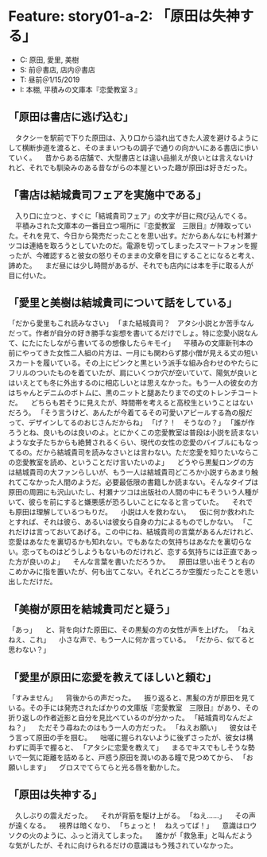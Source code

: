 # Feature: story01-a-2: 「原田は失神する」

- C: 原田, 愛里, 美樹
- S: 前＠書店, 店内＠書店
- T: 昼前＠1/15/2019
- I: 本棚, 平積みの文庫本『恋愛教室３』

## 「原田は書店に逃げ込む」


　タクシーを駅前で下りた原田は、入り口から溢れ出てきた人波を避けるようにして横断歩道を渡ると、そのままいつもの調子で通りの向かいにある書店に歩いていく。
　昔からある店舗で、大型書店とは違い品揃えが良いとは言えないけれど、それでも馴染みのある昔ながらの本屋といった趣が原田は好きだった。

## 「書店は結城貴司フェアを実施中である」


　入り口に立つと、すぐに「結城貴司フェア」の文字が目に飛び込んでくる。
　平積みされた文庫本の一番目立つ場所に『恋愛教室　三限目』が陣取っていた。それを見て、今日から発売だったことを思い出す。だからあんなにも村瀬ナツコは連絡を取ろうとしていたのだ。電源を切ってしまったスマートフォンを握ったが、今確認すると彼女の怒りそのままの文章を目にすることになると考え、諦めた。
　まだ昼には少し時間があるが、それでも店内には本を手に取る人が目に付いた。

## 「愛里と美樹は結城貴司について話をしている」


「だから愛里もこれ読みなさい」
「また結城貴司？　アタシ小説とか苦手なんだって。作者が自分の好き勝手な妄想を書いてるだけでしょ。特に恋愛小説なんて、にたにたしながら書いてるの想像したらキモイ」
　平積みの文庫新刊本の前にやってきた女性二人組の片方は、一月にも関わらず膝小僧が見える丈の短いスカートを履いている。その上にピンクと黒という派手な組み合わせのやたらにフリルのついたものを着ていたが、肩にいくつか穴が空いていて、陽気が良いとはいえとても冬に外出するのに相応しいとは思えなかった。もう一人の彼女の方はちゃんとデニムのボトムに、黒のニットと腿あたりまでの丈のトレンチコートだ。
　どちらも若そうに見えたが、時間帯を考えると高校生ということはないだろう。
「そう言うけど、あんたが今着てるその可愛いアピールする為の服だって、デザインしてるのおじさんだからね」
「げ？！　そうなの？」
「誰が作ろうとね、良いものは良いのよ。とにかくこの恋愛教室は普段は小説を読まないような女子たちからも絶賛されるくらい、現代の女性の恋愛のバイブルにもなってるの。だから結城貴司を読みなさいとは言わない。ただ恋愛を知りたいならこの恋愛教室を読め、ということだけ言いたいのよ」
　どうやら黒髪ロングの方は結城貴司の大ファンらしいが、もう一人は結城貴司どころか小説すらあまり触れてこなかった人間のようだ。必要最低限の書籍しか読まない。そんなタイプは原田の周囲にも沢山いたし、村瀬ナツコは出版社の人間の中にもそういう人種がいて、彼らを前にすると嫌悪感が恐ろしいことになると言っていた。
　それでも原田は理解しているつもりだ。
　小説は人を救わない。
　仮に何か救われたとすれば、それは彼ら、あるいは彼女ら自身の力によるものでしかない。
「これだけは言っておいてあげる。この中にね、結城貴司の言葉があるんだけれど、恋愛はあなたを裏切るかも知れない。でもあなたの気持ちはあなたを裏切らない。恋ってものはどうしようもないものだけれど、恋する気持ちには正直であった方が良いのよ」
　そんな言葉を書いただろうか。
　原田は思い出そうと右のこめかみに指を置いたが、何も出てこない。それどころか空腹だったことを思い出しただけだ。

## 「美樹が原田を結城貴司だと疑う」


「あっ」
　と、背を向けた原田に、その黒髪の方の女性が声を上げた。
「ねえねえ、これ」
　小さな声で、もう一人に何か言っている。
「だから、似てると思わない？」


## 「愛里が原田に恋愛を教えてほしいと頼む」


「すみません」
　背後からの声だった。
　振り返ると、黒髪の方が原田を見ている。その手には発売されたばかりの文庫版『恋愛教室　三限目』があり、その折り返しの作者近影と自分を見比べているのが分かった。
「結城貴司なんだよね？」
　ただそう尋ねたのはもう一人の方だった。
「ねえお願い」
　彼女はそう言って原田の手を掴む。
　咄嗟に握られないように後ずさったが、彼女は構わずに両手で握ると、
「アタシに恋愛を教えて」
　まるでキスでもしそうな勢いで一気に距離を詰めると、戸惑う原田を潤いのある瞳で見つめてから、
「お願いします」
　グロスでてらてらと光る唇を動かした。

## 「原田は失神する」


　久しぶりの震えだった。
　それが背筋を駆け上がる。
「ねえ……」
　その声が遠くなる。
　視界は暗くなり、
「ちょっと！　ねえってば！」
　意識はロウソクの火のように、ふっと消えてしまった。
　誰かが「救急車」と叫んだような気がしたが、それに向けられるだけの意識はもう残されていなかった。


